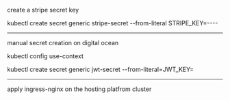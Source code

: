 create a stripe secret key

kubectl create secret generic stripe-secret --from-literal STRIPE_KEY=----

---

manual secret creation on digital ocean

kubectl config use-context <digital-ocean-context>

kubectl create secret generic jwt-secret --from-literal=JWT_KEY=<jwt-key>

---

apply ingress-nginx on the hosting platfrom cluster
